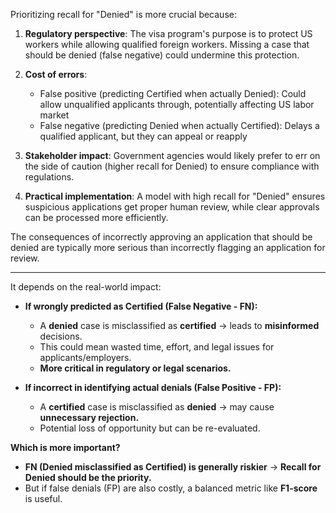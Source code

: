 
Prioritizing recall for "Denied" is more crucial because:

1. **Regulatory perspective**: The visa program's purpose is to protect US workers while allowing qualified foreign workers. Missing a case that should be denied (false negative) could undermine this protection.

2. **Cost of errors**: 
   - False positive (predicting Certified when actually Denied): Could allow unqualified applicants through, potentially affecting US labor market
   - False negative (predicting Denied when actually Certified): Delays a qualified applicant, but they can appeal or reapply

3. **Stakeholder impact**: Government agencies would likely prefer to err on the side of caution (higher recall for Denied) to ensure compliance with regulations.

4. **Practical implementation**: A model with high recall for "Denied" ensures suspicious applications get proper human review, while clear approvals can be processed more efficiently.

The consequences of incorrectly approving an application that should be denied are typically more serious than incorrectly flagging an application for review.


---

It depends on the real-world impact:  

- **If wrongly predicted as Certified (False Negative - FN):**  
  - A **denied** case is misclassified as **certified** → leads to **misinformed** decisions.  
  - This could mean wasted time, effort, and legal issues for applicants/employers.  
  - **More critical in regulatory or legal scenarios.**  

- **If incorrect in identifying actual denials (False Positive - FP):**  
  - A **certified** case is misclassified as **denied** → may cause **unnecessary rejection.**  
  - Potential loss of opportunity but can be re-evaluated.  

**Which is more important?**  
- **FN (Denied misclassified as Certified) is generally riskier** → **Recall for Denied should be the priority.**  
- But if false denials (FP) are also costly, a balanced metric like **F1-score** is useful.